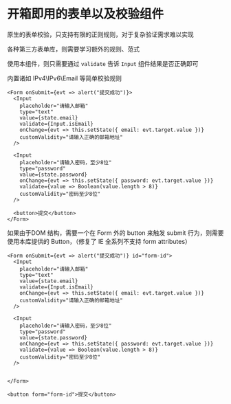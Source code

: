 # 开箱即用的表单以及校验组件

原生的表单校验，只支持有限的正则规则，对于复杂验证需求难以实现

各种第三方表单库，则需要学习额外的规则、范式

使用本组件，则只需要通过 `validate` 告诉 `Input` 组件结果是否正确即可

内置诸如 IPv4\IPv6\Email 等简单校验规则

```
<Form onSubmit={evt => alert("提交成功")}>
  <Input
    placeholder="请输入邮箱"
    type="text"
    value={state.email}
    validate={Input.isEmail}
    onChange={evt => this.setState({ email: evt.target.value })}
    customValidity="请输入正确的邮箱地址"
  />

  <Input
    placeholder="请输入密码，至少8位"
    type="password"
    value={state.password}
    onChange={evt => this.setState({ password: evt.target.value })}
    validate={value => Boolean(value.length > 8)}
    customValidity="密码至少8位"
  />

  <button>提交</button>
</Form>
```

如果由于DOM 结构，需要一个在 Form 外的 button 来触发 submit 行为，则需要使用本库提供的 Button，（修复了 IE 全系列不支持 form attributes）

```
<Form onSubmit={evt => alert("提交成功")} id="form-id">
  <Input
    placeholder="请输入邮箱"
    type="text"
    value={state.email}
    validate={Input.isEmail}
    onChange={evt => this.setState({ email: evt.target.value })}
    customValidity="请输入正确的邮箱地址"
  />

  <Input
    placeholder="请输入密码，至少8位"
    type="password"
    value={state.password}
    onChange={evt => this.setState({ password: evt.target.value })}
    validate={value => Boolean(value.length > 8)}
    customValidity="密码至少8位"
  />


</Form>

<button form="form-id">提交</button>
```
